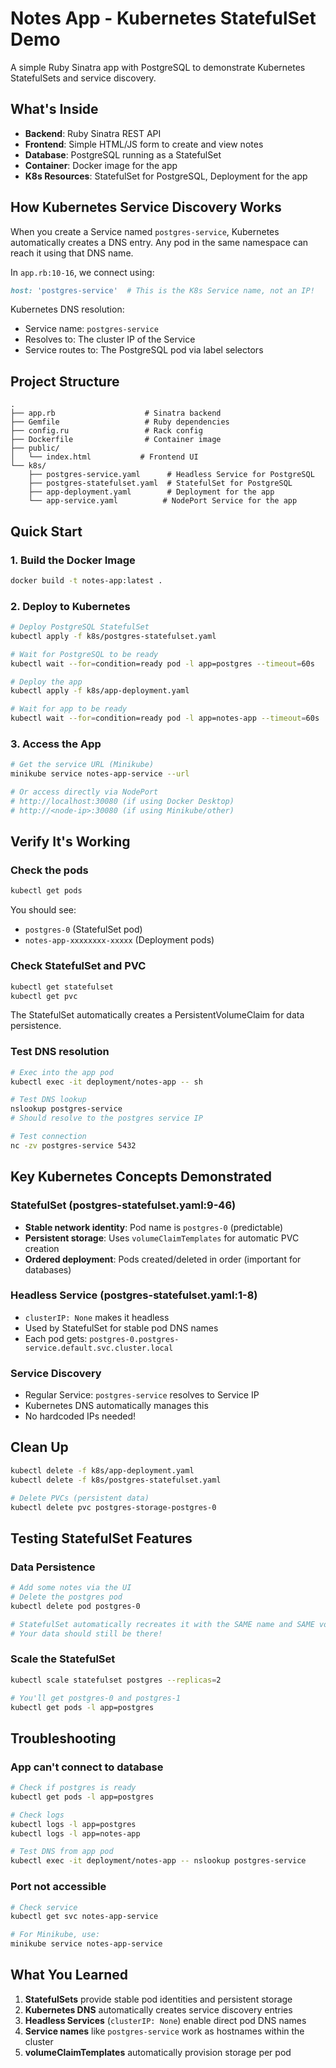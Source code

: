 # Notes App - Kubernetes StatefulSet Demo

A simple Ruby Sinatra app with PostgreSQL to demonstrate Kubernetes StatefulSets and service discovery.

## What's Inside

- **Backend**: Ruby Sinatra REST API
- **Frontend**: Simple HTML/JS form to create and view notes
- **Database**: PostgreSQL running as a StatefulSet
- **Container**: Docker image for the app
- **K8s Resources**: StatefulSet for PostgreSQL, Deployment for the app

## How Kubernetes Service Discovery Works

When you create a Service named `postgres-service`, Kubernetes automatically creates a DNS entry. Any pod in the same namespace can reach it using that DNS name.

In `app.rb:10-16`, we connect using:
```ruby
host: 'postgres-service'  # This is the K8s Service name, not an IP!
```

Kubernetes DNS resolution:
- Service name: `postgres-service`
- Resolves to: The cluster IP of the Service
- Service routes to: The PostgreSQL pod via label selectors

## Project Structure

```
.
├── app.rb                    # Sinatra backend
├── Gemfile                   # Ruby dependencies
├── config.ru                 # Rack config
├── Dockerfile                # Container image
├── public/
│   └── index.html           # Frontend UI
└── k8s/
    ├── postgres-service.yaml      # Headless Service for PostgreSQL
    ├── postgres-statefulset.yaml  # StatefulSet for PostgreSQL
    ├── app-deployment.yaml        # Deployment for the app
    └── app-service.yaml          # NodePort Service for the app
```

## Quick Start

### 1. Build the Docker Image

```bash
docker build -t notes-app:latest .
```

### 2. Deploy to Kubernetes

```bash
# Deploy PostgreSQL StatefulSet
kubectl apply -f k8s/postgres-statefulset.yaml

# Wait for PostgreSQL to be ready
kubectl wait --for=condition=ready pod -l app=postgres --timeout=60s

# Deploy the app
kubectl apply -f k8s/app-deployment.yaml

# Wait for app to be ready
kubectl wait --for=condition=ready pod -l app=notes-app --timeout=60s
```

### 3. Access the App

```bash
# Get the service URL (Minikube)
minikube service notes-app-service --url

# Or access directly via NodePort
# http://localhost:30080 (if using Docker Desktop)
# http://<node-ip>:30080 (if using Minikube/other)
```

## Verify It's Working

### Check the pods
```bash
kubectl get pods
```

You should see:
- `postgres-0` (StatefulSet pod)
- `notes-app-xxxxxxxx-xxxxx` (Deployment pods)

### Check StatefulSet and PVC
```bash
kubectl get statefulset
kubectl get pvc
```

The StatefulSet automatically creates a PersistentVolumeClaim for data persistence.

### Test DNS resolution
```bash
# Exec into the app pod
kubectl exec -it deployment/notes-app -- sh

# Test DNS lookup
nslookup postgres-service
# Should resolve to the postgres service IP

# Test connection
nc -zv postgres-service 5432
```

## Key Kubernetes Concepts Demonstrated

### StatefulSet (postgres-statefulset.yaml:9-46)
- **Stable network identity**: Pod name is `postgres-0` (predictable)
- **Persistent storage**: Uses `volumeClaimTemplates` for automatic PVC creation
- **Ordered deployment**: Pods created/deleted in order (important for databases)

### Headless Service (postgres-statefulset.yaml:1-8)
- `clusterIP: None` makes it headless
- Used by StatefulSet for stable pod DNS names
- Each pod gets: `postgres-0.postgres-service.default.svc.cluster.local`

### Service Discovery
- Regular Service: `postgres-service` resolves to Service IP
- Kubernetes DNS automatically manages this
- No hardcoded IPs needed!

## Clean Up

```bash
kubectl delete -f k8s/app-deployment.yaml
kubectl delete -f k8s/postgres-statefulset.yaml

# Delete PVCs (persistent data)
kubectl delete pvc postgres-storage-postgres-0
```

## Testing StatefulSet Features

### Data Persistence
```bash
# Add some notes via the UI
# Delete the postgres pod
kubectl delete pod postgres-0

# StatefulSet automatically recreates it with the SAME name and SAME volume
# Your data should still be there!
```

### Scale the StatefulSet
```bash
kubectl scale statefulset postgres --replicas=2

# You'll get postgres-0 and postgres-1
kubectl get pods -l app=postgres
```

## Troubleshooting

### App can't connect to database
```bash
# Check if postgres is ready
kubectl get pods -l app=postgres

# Check logs
kubectl logs -l app=postgres
kubectl logs -l app=notes-app

# Test DNS from app pod
kubectl exec -it deployment/notes-app -- nslookup postgres-service
```

### Port not accessible
```bash
# Check service
kubectl get svc notes-app-service

# For Minikube, use:
minikube service notes-app-service
```

## What You Learned

1. **StatefulSets** provide stable pod identities and persistent storage
2. **Kubernetes DNS** automatically creates service discovery entries
3. **Headless Services** (`clusterIP: None`) enable direct pod DNS names
4. **Service names** like `postgres-service` work as hostnames within the cluster
5. **volumeClaimTemplates** automatically provision storage per pod
